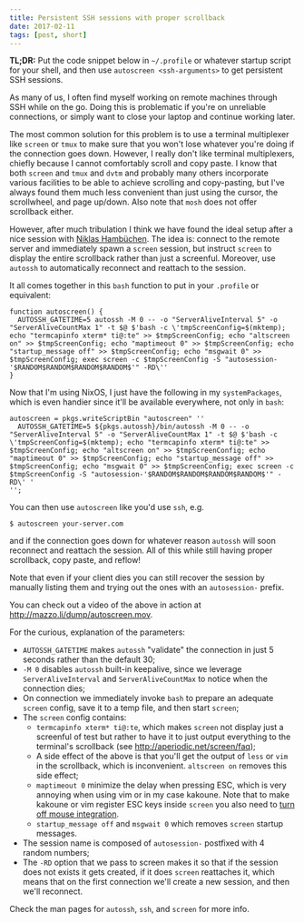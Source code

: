 ```yaml
---
title: Persistent SSH sessions with proper scrollback
date: 2017-02-11
tags: [post, short]
---
```


**TL;DR:** Put the code snippet below in `~/.profile` or whatever startup
script for your shell, and then use `autoscreen <ssh-arguments>` to get
persistent SSH sessions.

As many of us, I often find myself working on remote machines through SSH while on the
go. Doing this is problematic if you're on unreliable connections, or simply want
to close your laptop and continue working later.

The most common solution for this problem is to use a terminal multiplexer
like `screen` or `tmux` to make sure that you won't lose whatever you're
doing if the connection goes down. However, I really don't like terminal
multiplexers, chiefly because I cannot comfortably scroll and copy
paste. I know that both `screen` and `tmux` and `dvtm` and probably many
others incorporate various facilities to be able to achieve scrolling
and copy-pasting, but I've always found them much less convenient than
just using the cursor, the scrollwheel, and page up/down. Also note
that `mosh` does not offer scrollback either.

However, after much tribulation I think we have found the ideal setup
after a nice session with [Niklas Hambüchen](http://github.com/nh2). The
idea is: connect to the remote server and immediately spawn a `screen`
session, but instruct `screen` to display the entire scrollback rather
than just a screenful. Moreover, use `autossh` to automatically reconnect
and reattach to the session.

It all comes together in this `bash` function to put in your `.profile`
or equivalent:

```
function autoscreen() {
  AUTOSSH_GATETIME=5 autossh -M 0 -- -o "ServerAliveInterval 5" -o "ServerAliveCountMax 1" -t $@ $'bash -c \'tmpScreenConfig=$(mktemp); echo "termcapinfo xterm* ti@:te" >> $tmpScreenConfig; echo "altscreen on" >> $tmpScreenConfig; echo "maptimeout 0" >> $tmpScreenConfig; echo "startup_message off" >> $tmpScreenConfig; echo "msgwait 0" >> $tmpScreenConfig; exec screen -c $tmpScreenConfig -S "autosession-'$RANDOM$RANDOM$RANDOM$RANDOM$'" -RD\''
}
```

Now that I'm using NixOS, I just have the following in my `systemPackages`, which is even handier since it'll be available everywhere, not only in `bash`:

```
autoscreen = pkgs.writeScriptBin "autoscreen" ''
  AUTOSSH_GATETIME=5 ${pkgs.autossh}/bin/autossh -M 0 -- -o "ServerAliveInterval 5" -o "ServerAliveCountMax 1" -t $@ $'bash -c \'tmpScreenConfig=$(mktemp); echo "termcapinfo xterm* ti@:te" >> $tmpScreenConfig; echo "altscreen on" >> $tmpScreenConfig; echo "maptimeout 0" >> $tmpScreenConfig; echo "startup_message off" >> $tmpScreenConfig; echo "msgwait 0" >> $tmpScreenConfig; exec screen -c $tmpScreenConfig -S "autosession-'$RANDOM$RANDOM$RANDOM$RANDOM$'" -RD\' '
'';
```

You can then use `autoscreen` like you'd use `ssh`, e.g.

```
$ autoscreen your-server.com
```

and if the connection goes down for whatever reason `autossh` will soon
reconnect and reattach the session. All of this while still having proper
scrollback, copy paste, and reflow!

Note that even if your client dies you can still recover the session
by manually listing them and trying out the ones with an `autosession-`
prefix.

You can check out a video of the above in action at
<http://mazzo.li/dump/autoscreen.mov>.

For the curious, explanation of the parameters:

* `AUTOSSH_GATETIME` makes `autossh` "validate" the connection
  in just 5 seconds rather than the default 30;
* `-M 0` disables `autossh` built-in keepalive, since we leverage `ServerAliveInterval` and `ServerAliveCountMax`
  to notice when the connection dies;
* On connection we immediately invoke `bash` to prepare an adequate `screen`
  config, save it to a temp file, and then start `screen`;
* The `screen` config contains:
    - `termcapinfo xterm* ti@:te`, which makes `screen` not display
      just a screenful of test but rather to have it to just output
      everything to the terminal's scrollback (see <http://aperiodic.net/screen/faq>);
    - A side effect of the above is that you'll get the output
      of `less` or `vim` in the scrollback, which is inconvenient.
      `altscreen on` removes this side effect;
    - `maptimeout 0` minimize the delay when pressing ESC, which
    is very annoying when using vim or in my case kakoune. Note that to make
    kakoune or vim register ESC keys inside `screen` you also need to [turn
    off mouse integration](https://github.com/mawww/kakoune/issues/1858#issuecomment-939427528). 
    - `startup_message off` and `msgwait 0` which removes `screen` startup messages.
* The session name is composed of `autosession-` postfixed
  with 4 random numbers;
* The `-RD` option that we pass to screen makes it so that
  if the session does not exists it gets created, if it does
  `screen` reattaches it, which means that on the first connection
  we'll create a new session, and then we'll reconnect.

Check the man pages for `autossh`, `ssh`, and `screen` for more
info.

